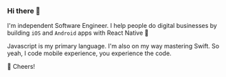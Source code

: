 ### Hi there 👋

I'm independent Software Engineer. I help people do digital businesses by building `iOS` and `Android` apps with React Native 📱 

Javascript is my primary language. I'm also on my way mastering Swift. So yeah, I code mobile experience, you experience the code.

🥂 Cheers!

